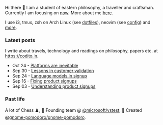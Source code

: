 Hi there 👋 I am a student of eastern philosophy, a traveller and craftsman. Currently I am focusing on [now](https://codito.in/now). More about me [here](https://codito.in/about).

I use i3, tmux, zsh on Arch Linux (see [dotfiles](https://github.com/codito/dotfiles)), neovim (see [config](https://github.com/codito/vim-config)) and [more](https://codito.in/about).

### Latest posts

I write about travels, technology and readings on philosophy, papers etc. at <https://codito.in>.

<!-- feed start -->
- Oct 24 - [Platforms are inevitable](https://codito.in/platform-is-inevitable/)
- Sep 30 - [Lessons in customer validation](https://codito.in/customer-validation-for-signups/)
- Sep 24 - [Language models in signup](https://codito.in/llms-in-signup/)
- Sep 16 - [Fixing product signups](https://codito.in/fixing-product-signups/)
- Sep 03 - [Understanding product signups](https://codito.in/understanding-product-signups/)
<!-- feed end -->

### Past life

A lot of Chess ♟️, 🚀 Founding team @ [@microsoft/vstest](https://github.com/microsoft/vstest), 🌱 Created [@gnome-pomodoro/gnome-pomodoro](https://github.com/gnome-pomodoro/gnome-pomodoro).
